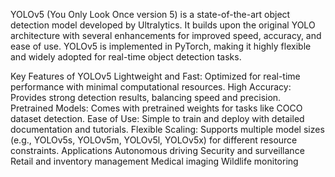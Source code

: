 YOLOv5 (You Only Look Once version 5) is a state-of-the-art object detection model developed by Ultralytics. It builds upon the original YOLO architecture with several enhancements for improved speed, accuracy, and ease of use. YOLOv5 is implemented in PyTorch, making it highly flexible and widely adopted for real-time object detection tasks.

Key Features of YOLOv5
Lightweight and Fast: Optimized for real-time performance with minimal computational resources.
High Accuracy: Provides strong detection results, balancing speed and precision.
Pretrained Models: Comes with pretrained weights for tasks like COCO dataset detection.
Ease of Use: Simple to train and deploy with detailed documentation and tutorials.
Flexible Scaling: Supports multiple model sizes (e.g., YOLOv5s, YOLOv5m, YOLOv5l, YOLOv5x) for different resource constraints.
Applications
Autonomous driving
Security and surveillance
Retail and inventory management
Medical imaging
Wildlife monitoring
